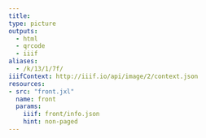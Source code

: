 ```yaml
---
title:
type: picture
outputs:
  - html
  - qrcode
  - iiif
aliases:
  - /k/13/1/7f/
iiifContext: http://iiif.io/api/image/2/context.json
resources:
- src: "front.jxl"
  name: front
  params:
    iiif: front/info.json
    hint: non-paged
---
```

